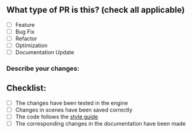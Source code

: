 ## What type of PR is this? (check all applicable)

- [ ] Feature
- [ ] Bug Fix
- [ ] Refactor
- [ ] Optimization
- [ ] Documentation Update

### Describe your changes:


## Checklist:
 - [ ] The changes have been tested in the engine
 - [ ] Changes in scenes have been saved correctly
 - [ ] The code follows the [style guide](../docs/style_guide.md)
 - [ ] The corresponding changes in the documentation have been made
